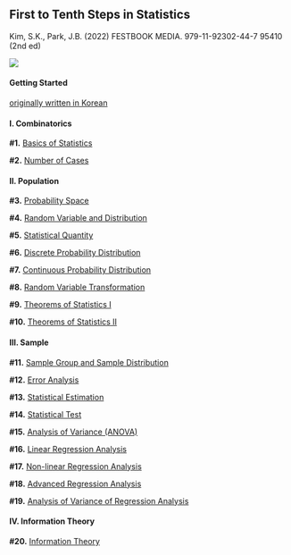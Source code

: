 ## **First to Tenth Steps in Statistics** 

Kim, S.K., Park, J.B. (2022) FESTBOOK MEDIA. 979-11-92302-44-7 95410 (2nd ed)

[![](https://github.com/JB243/jb243.github.io/blob/master/_posts/1.png?raw=true)](http://www.yes24.com/Product/Goods/108232912)

#### **Getting Started**

[originally written in Korean](https://nate9389.tistory.com/1641)

#### **Ⅰ. Combinatorics** 

**#1.** [Basics of Statistics](https://classroom.tistory.com/31)

**#2.** [Number of Cases](https://classroom.tistory.com/33)

#### **Ⅱ. Population**

**#3.** [Probability Space](https://classroom.tistory.com/34)

**#4.** [Random Variable and Distribution](https://classroom.tistory.com/35)

**#5.** [Statistical Quantity](https://classroom.tistory.com/36)

**#6.** [Discrete Probability Distribution](https://classroom.tistory.com/37)

**#7.** [Continuous Probability Distribution](https://classroom.tistory.com/38)

**#8.** [Random Variable Transformation](https://classroom.tistory.com/40)

**#9.** [Theorems of Statistics Ⅰ](https://classroom.tistory.com/39)

**#10.** [Theorems of Statistics Ⅱ](https://classroom.tistory.com/41)

#### **Ⅲ. Sample**

**#11.** [Sample Group and Sample Distribution](https://classroom.tistory.com/42)

**#12.** [Error Analysis](https://classroom.tistory.com/43)

**#13.** [Statistical Estimation](https://classroom.tistory.com/44)

**#14.** [Statistical Test](https://classroom.tistory.com/45)

**#15.** [Analysis of Variance (ANOVA)](https://classroom.tistory.com/46)

**#16.** [Linear Regression Analysis](https://classroom.tistory.com/47)

**#17.** [Non-linear Regression Analysis](https://classroom.tistory.com/48)

**#18.** [Advanced Regression Analysis](https://classroom.tistory.com/49)

**#19.** [Analysis of Variance of Regression Analysis](https://classroom.tistory.com/50)

#### **Ⅳ. Information Theory**

**#20.** [Information Theory](https://classroom.tistory.com/51)
